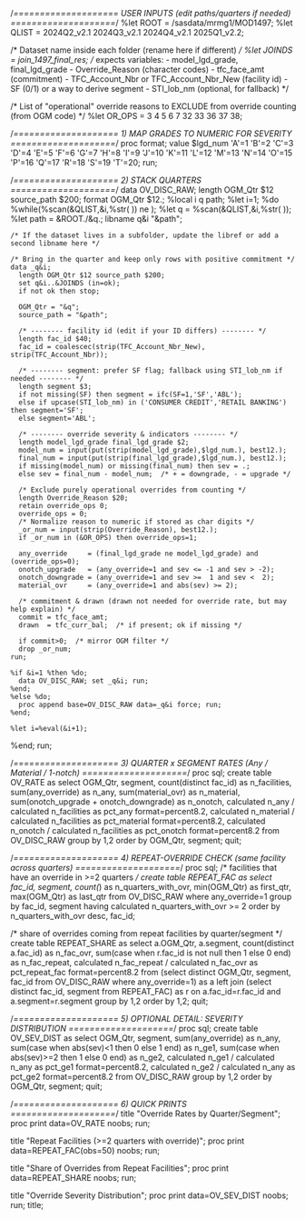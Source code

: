 /*==================== USER INPUTS (edit paths/quarters if needed) ====================*/
%let ROOT = /sasdata/mrmg1/MOD1497;
%let QLIST = 2024Q2_v2.1 2024Q3_v2.1 2024Q4_v2.1 2025Q1_v2.2;

/* Dataset name inside each folder (rename here if different) */
%let JOINDS = join_1497_final_res;   /* expects variables:
                                        - model_lgd_grade, final_lgd_grade
                                        - Override_Reason (character codes)
                                        - tfc_face_amt (commitment)
                                        - TFC_Account_Nbr or TFC_Account_Nbr_New (facility id)
                                        - SF (0/1) or a way to derive segment
                                        - STI_lob_nm (optional, for fallback)  */

/* List of "operational" override reasons to EXCLUDE from override counting (from OGM code) */
%let OR_OPS = 3 4 5 6 7 32 33 36 37 38;

/*==================== 1) MAP GRADES TO NUMERIC FOR SEVERITY ====================*/
proc format;
  value $lgd_num
    'A'=1  'B'=2  'C'=3  'D'=4  'E'=5  'F'=6  'G'=7  'H'=8  'I'=9  'J'=10
    'K'=11 'L'=12 'M'=13 'N'=14 'O'=15 'P'=16 'Q'=17 'R'=18 'S'=19 'T'=20;
run;

/*==================== 2) STACK QUARTERS ====================*/
data OV_DISC_RAW;
  length OGM_Qtr $12 source_path $200;
  format OGM_Qtr $12.;
  %local i q path;
  %let i=1;
  %do %while(%scan(&QLIST,&i,%str( )) ne );
    %let q    = %scan(&QLIST,&i,%str( ));
    %let path = &ROOT./&q.;
    libname q&i "&path";

    /* If the dataset lives in a subfolder, update the libref or add a second libname here */

    /* Bring in the quarter and keep only rows with positive commitment */
    data _q&i;
      length OGM_Qtr $12 source_path $200;
      set q&i..&JOINDS (in=ok);
      if not ok then stop;

      OGM_Qtr = "&q";
      source_path = "&path";

      /* -------- facility id (edit if your ID differs) -------- */
      length fac_id $40;
      fac_id = coalescec(strip(TFC_Account_Nbr_New), strip(TFC_Account_Nbr));

      /* -------- segment: prefer SF flag; fallback using STI_lob_nm if needed -------- */
      length segment $3;
      if not missing(SF) then segment = ifc(SF=1,'SF','ABL');
      else if upcase(STI_lob_nm) in ('CONSUMER CREDIT','RETAIL BANKING') then segment='SF';
      else segment='ABL';

      /* -------- override severity & indicators -------- */
      length model_lgd_grade final_lgd_grade $2;
      model_num = input(put(strip(model_lgd_grade),$lgd_num.), best12.);
      final_num = input(put(strip(final_lgd_grade),$lgd_num.), best12.);
      if missing(model_num) or missing(final_num) then sev = .;
      else sev = final_num - model_num;  /* + = downgrade, - = upgrade */

      /* Exclude purely operational overrides from counting */
      length Override_Reason $20;
      retain override_ops 0;
      override_ops = 0;
      /* Normalize reason to numeric if stored as char digits */
      _or_num = input(strip(Override_Reason), best12.);
      if _or_num in (&OR_OPS) then override_ops=1;

      any_override     = (final_lgd_grade ne model_lgd_grade) and (override_ops=0);
      onotch_upgrade   = (any_override=1 and sev <= -1 and sev > -2);
      onotch_downgrade = (any_override=1 and sev >=  1 and sev <  2);
      material_ovr     = (any_override=1 and abs(sev) >= 2);

      /* commitment & drawn (drawn not needed for override rate, but may help explain) */
      commit = tfc_face_amt;
      drawn  = tfc_curr_bal;  /* if present; ok if missing */

      if commit>0;  /* mirror OGM filter */
      drop _or_num;
    run;

    %if &i=1 %then %do;
      data OV_DISC_RAW; set _q&i; run;
    %end;
    %else %do;
      proc append base=OV_DISC_RAW data=_q&i force; run;
    %end;

    %let i=%eval(&i+1);
  %end;
run;

/*==================== 3) QUARTER x SEGMENT RATES (Any / Material / 1-notch) ====================*/
proc sql;
  create table OV_RATE as
  select OGM_Qtr,
         segment,
         count(distinct fac_id)                             as n_facilities,
         sum(any_override)                                  as n_any,
         sum(material_ovr)                                  as n_material,
         sum(onotch_upgrade + onotch_downgrade)             as n_onotch,
         calculated n_any      / calculated n_facilities    as pct_any      format=percent8.2,
         calculated n_material / calculated n_facilities    as pct_material format=percent8.2,
         calculated n_onotch   / calculated n_facilities    as pct_onotch   format=percent8.2
  from OV_DISC_RAW
  group by 1,2
  order by OGM_Qtr, segment;
quit;

/*==================== 4) REPEAT-OVERRIDE CHECK (same facility across quarters) ====================*/
proc sql;
  /* facilities that have an override in >=2 quarters */
  create table REPEAT_FAC as
  select fac_id, segment,
         count(*) as n_quarters_with_ovr,
         min(OGM_Qtr) as first_qtr,
         max(OGM_Qtr) as last_qtr
  from OV_DISC_RAW
  where any_override=1
  group by fac_id, segment
  having calculated n_quarters_with_ovr >= 2
  order by n_quarters_with_ovr desc, fac_id;

  /* share of overrides coming from repeat facilities by quarter/segment */
  create table REPEAT_SHARE as
  select a.OGM_Qtr, a.segment,
         count(distinct a.fac_id) as n_fac_ovr,
         sum(case when r.fac_id is not null then 1 else 0 end) as n_fac_repeat,
         calculated n_fac_repeat / calculated n_fac_ovr as pct_repeat_fac format=percent8.2
  from (select distinct OGM_Qtr, segment, fac_id
        from OV_DISC_RAW where any_override=1) as a
  left join (select distinct fac_id, segment from REPEAT_FAC) as r
    on a.fac_id=r.fac_id and a.segment=r.segment
  group by 1,2
  order by 1,2;
quit;

/*==================== 5) OPTIONAL DETAIL: SEVERITY DISTRIBUTION ====================*/
proc sql;
  create table OV_SEV_DIST as
  select OGM_Qtr, segment,
         sum(any_override)                                  as n_any,
         sum(case when abs(sev)<1 then 0 else 1 end)        as n_ge1,
         sum(case when abs(sev)>=2 then 1 else 0 end)       as n_ge2,
         calculated n_ge1 / calculated n_any                as pct_ge1 format=percent8.2,
         calculated n_ge2 / calculated n_any                as pct_ge2 format=percent8.2
  from OV_DISC_RAW
  group by 1,2
  order by OGM_Qtr, segment;
quit;

/*==================== 6) QUICK PRINTS ====================*/
title "Override Rates by Quarter/Segment";
proc print data=OV_RATE noobs; run;

title "Repeat Facilities (>=2 quarters with override)";
proc print data=REPEAT_FAC(obs=50) noobs; run;

title "Share of Overrides from Repeat Facilities";
proc print data=REPEAT_SHARE noobs; run;

title "Override Severity Distribution";
proc print data=OV_SEV_DIST noobs; run;
title;
